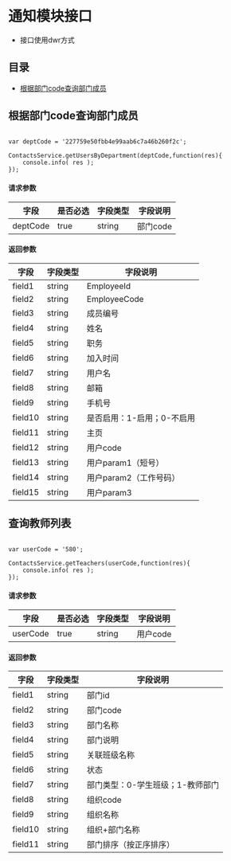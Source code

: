 # 通知模块接口

*	接口使用dwr方式

## 目录

*   [根据部门code查询部门成员](#根据部门code查询部门成员)



## 根据部门code查询部门成员

```

var deptCode = '227759e50fbb4e99aab6c7a46b260f2c';

ContactsService.getUsersByDepartment(deptCode,function(res){
    console.info( res );
});

```

#### 请求参数

字段   |   是否必选    |   字段类型   |字段说明
------  |  -----------|-------------|-----------
deptCode | true | string | 部门code


#### 返回参数

字段    |   字段类型   |字段说明
-----------|-------------|-----------
field1 | string | EmployeeId
field2 | string | EmployeeCode
field3 | string | 成员编号
field4 | string | 姓名
field5 | string | 职务
field6 | string | 加入时间
field7 | string | 用户名
field8 | string | 邮箱
field9 | string | 手机号
field10 | string | 是否启用：1-启用；0-不启用
field11 | string | 主页
field12 | string | 用户code
field13 | string | 用户param1（短号）
field14 | string | 用户param2（工作号码）
field15 | string | 用户param3


## 查询教师列表

```

var userCode = '580';

ContactsService.getTeachers(userCode,function(res){
    console.info( res );
});

```

#### 请求参数

字段   |   是否必选    |   字段类型   |字段说明
------  |  -----------|-------------|-----------
userCode | true | string | 用户code


#### 返回参数

字段    |   字段类型   |字段说明
-----------|-------------|-----------
field1 | string | 部门id
field2 | string | 部门code
field3 | string | 部门名称
field4 | string | 部门说明
field5 | string | 关联班级名称
field6 | string | 状态
field7 | string | 部门类型：0-学生班级；1-教师部门
field8 | string | 组织code
field9 | string | 组织名称
field10 | string | 组织+部门名称
field11 | string | 部门排序（按正序排序）

